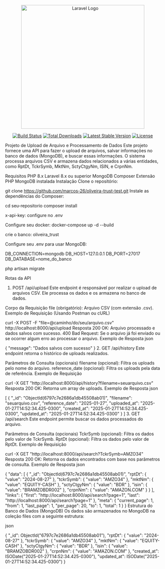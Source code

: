 <p align="center"><a href="https://laravel.com" target="_blank"><img src="https://raw.githubusercontent.com/laravel/art/master/logo-lockup/5%20SVG/2%20CMYK/1%20Full%20Color/laravel-logolockup-cmyk-red.svg" width="400" alt="Laravel Logo"></a></p>

<p align="center">
<a href="https://github.com/laravel/framework/actions"><img src="https://github.com/laravel/framework/workflows/tests/badge.svg" alt="Build Status"></a>
<a href="https://packagist.org/packages/laravel/framework"><img src="https://img.shields.io/packagist/dt/laravel/framework" alt="Total Downloads"></a>
<a href="https://packagist.org/packages/laravel/framework"><img src="https://img.shields.io/packagist/v/laravel/framework" alt="Latest Stable Version"></a>
<a href="https://packagist.org/packages/laravel/framework"><img src="https://img.shields.io/packagist/l/laravel/framework" alt="License"></a>
</p>


Projeto de Upload de Arquivo e Processamento de Dados
Este projeto fornece uma API para fazer o upload de arquivos, salvar informações no banco de dados (MongoDB), e buscar essas informações. O sistema processa arquivos CSV e armazena dados relacionados a várias entidades, como RptDt, TckrSymb, MktNm, SctyCtgyNm, ISIN, e CrpnNm.

Requisitos
PHP 8.x
Laravel 8.x ou superior
MongoDB
Composer
Extensão PHP MongoDB instalada
Instalação
Clone o repositório:


git clone https://github.com/marcos-26/oliveira-trust-test.git
Instale as dependências do Composer:


cd seu-repositorio
composer install

x-api-key: 
configure no .env 

Configure seu docker: 
docker-compose up -d --build 

crie o banco: 
oliveira_trust

Configure seu .env para usar MongoDB:

DB_CONNECTION=mongodb
DB_HOST=127.0.0.1
DB_PORT=27017
DB_DATABASE=nome_do_banco


php artisan migrate

Rotas da API
1. POST /api/upload
Este endpoint é responsável por realizar o upload de arquivos CSV. Ele processa os dados e os armazena no banco de dados.

Corpo da Requisição
file (obrigatório): Arquivo CSV (com extensão .csv).
Exemplo de Requisição (Usando Postman ou cURL)

curl -X POST -F "file=@caminho/do/seu/arquivo.csv" http://localhost:8000/api/upload
Resposta
200 OK: Arquivo processado e dados salvos com sucesso.
400 Bad Request: Se o arquivo já foi enviado ou se ocorrer algum erro ao processar o arquivo.
Exemplo de Resposta
json

{
    "message": "Dados salvos com sucesso"
}
2. GET /api/history
Este endpoint retorna o histórico de uploads realizados.

Parâmetros de Consulta (opcionais)
filename (opcional): Filtra os uploads pelo nome do arquivo.
reference_date (opcional): Filtra os uploads pela data de referência.
Exemplo de Requisição

curl -X GET "http://localhost:8000/api/history?filename=seuarquivo.csv"
Resposta
200 OK: Retorna um array de uploads.
Exemplo de Resposta
json

[
    {
        "_id": "ObjectId(6797c7e2686a1db45508ab01)",
        "filename": "seuarquivo.csv",
        "reference_date": "2025-01-27",
        "uploaded_at": "2025-01-27T14:52:34.425-0300",
        "created_at": "2025-01-27T14:52:34.425-0300",
        "updated_at": "2025-01-27T14:52:34.425-0300"
    }
]
3. GET /api/search
Este endpoint permite buscar os dados processados do arquivo.

Parâmetros de Consulta (opcionais)
TckrSymb (opcional): Filtra os dados pelo valor de TckrSymb.
RptDt (opcional): Filtra os dados pelo valor de RptDt.
Exemplo de Requisição

curl -X GET "http://localhost:8000/api/search?TckrSymb=AMZO34"
Resposta
200 OK: Retorna os dados encontrados com base nos parâmetros de consulta.
Exemplo de Resposta
json

{
    "data": [
        {
            "_id": "ObjectId(6797c7e2686a1db45508ab01)",
            "rptDt": { "value": "2024-08-27" },
            "tckrSymb": { "value": "AMZO34" },
            "mktNm": { "value": "EQUITY-CASH" },
            "sctyCtgyNm": { "value": "BDR" },
            "isin": { "value": "BRAMZOBDR002" },
            "crpnNm": { "value": "AMAZON.COM" }
        }
    ],
    "links": {
        "first": "http://localhost:8000/api/search?page=1",
        "last": "http://localhost:8000/api/search?page=1"
    },
    "meta": {
        "current_page": 1,
        "from": 1,
        "last_page": 1,
        "per_page": 20,
        "to": 1,
        "total": 1
    }
}
Estrutura do Banco de Dados (MongoDB)
Os dados são armazenados no MongoDB na coleção files com a seguinte estrutura:

json

{
    "_id": ObjectId("6797c7e2686a1db45508ab01"),
    "rptDt": { "value": "2024-08-27" },
    "tckrSymb": { "value": "AMZO34" },
    "mktNm": { "value": "EQUITY-CASH" },
    "sctyCtgyNm": { "value": "BDR" },
    "isin": { "value": "BRAMZOBDR002" },
    "crpnNm": { "value": "AMAZON.COM" },
    "created_at": ISODate("2025-01-27T14:52:34.425-0300"),
    "updated_at": ISODate("2025-01-27T14:52:34.425-0300")
}
